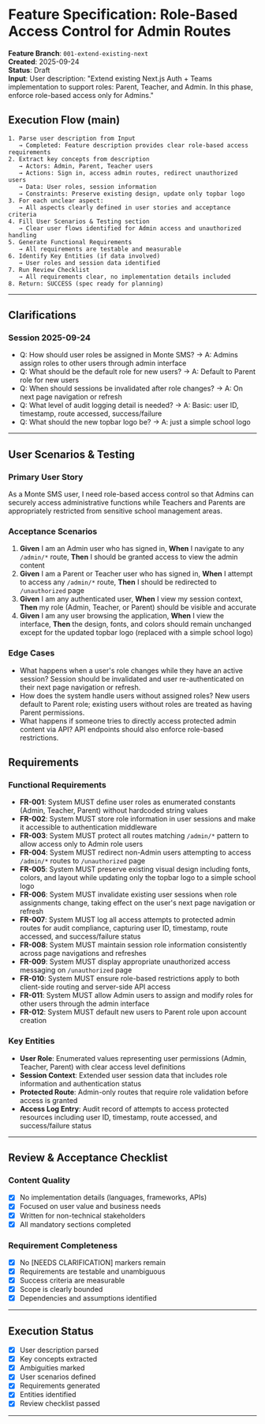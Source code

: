 # Feature Specification: Role-Based Access Control for Admin Routes

**Feature Branch**: `001-extend-existing-next`  
**Created**: 2025-09-24  
**Status**: Draft  
**Input**: User description: "Extend existing Next.js Auth + Teams implementation to support roles: Parent, Teacher, and Admin. In this phase, enforce role-based access only for Admins."

## Execution Flow (main)
```
1. Parse user description from Input
   → Completed: Feature description provides clear role-based access requirements
2. Extract key concepts from description
   → Actors: Admin, Parent, Teacher users
   → Actions: Sign in, access admin routes, redirect unauthorized users
   → Data: User roles, session information
   → Constraints: Preserve existing design, update only topbar logo
3. For each unclear aspect:
   → All aspects clearly defined in user stories and acceptance criteria
4. Fill User Scenarios & Testing section
   → Clear user flows identified for Admin access and unauthorized handling
5. Generate Functional Requirements
   → All requirements are testable and measurable
6. Identify Key Entities (if data involved)
   → User roles and session data identified
7. Run Review Checklist
   → All requirements clear, no implementation details included
8. Return: SUCCESS (spec ready for planning)
```

---

## Clarifications

### Session 2025-09-24
- Q: How should user roles be assigned in Monte SMS? → A: Admins assign roles to other users through admin interface
- Q: What should be the default role for new users? → A: Default to Parent role for new users
- Q: When should sessions be invalidated after role changes? → A: On next page navigation or refresh
- Q: What level of audit logging detail is needed? → A: Basic: user ID, timestamp, route accessed, success/failure
- Q: What should the new topbar logo be? → A: just a simple school logo

---

## User Scenarios & Testing

### Primary User Story
As a Monte SMS user, I need role-based access control so that Admins can securely access administrative functions while Teachers and Parents are appropriately restricted from sensitive school management areas.

### Acceptance Scenarios
1. **Given** I am an Admin user who has signed in, **When** I navigate to any `/admin/*` route, **Then** I should be granted access to view the admin content
2. **Given** I am a Parent or Teacher user who has signed in, **When** I attempt to access any `/admin/*` route, **Then** I should be redirected to `/unauthorized` page
3. **Given** I am any authenticated user, **When** I view my session context, **Then** my role (Admin, Teacher, or Parent) should be visible and accurate
4. **Given** I am any user browsing the application, **When** I view the interface, **Then** the design, fonts, and colors should remain unchanged except for the updated topbar logo (replaced with a simple school logo)

### Edge Cases
- What happens when a user's role changes while they have an active session? Session should be invalidated and user re-authenticated on their next page navigation or refresh.
- How does the system handle users without assigned roles? New users default to Parent role; existing users without roles are treated as having Parent permissions.
- What happens if someone tries to directly access protected admin content via API? API endpoints should also enforce role-based restrictions.

## Requirements

### Functional Requirements
- **FR-001**: System MUST define user roles as enumerated constants (Admin, Teacher, Parent) without hardcoded string values
- **FR-002**: System MUST store role information in user sessions and make it accessible to authentication middleware
- **FR-003**: System MUST protect all routes matching `/admin/*` pattern to allow access only to Admin role users
- **FR-004**: System MUST redirect non-Admin users attempting to access `/admin/*` routes to `/unauthorized` page
- **FR-005**: System MUST preserve existing visual design including fonts, colors, and layout while updating only the topbar logo to a simple school logo
- **FR-006**: System MUST invalidate existing user sessions when role assignments change, taking effect on the user's next page navigation or refresh
- **FR-007**: System MUST log all access attempts to protected admin routes for audit compliance, capturing user ID, timestamp, route accessed, and success/failure status
- **FR-008**: System MUST maintain session role information consistently across page navigations and refreshes
- **FR-009**: System MUST display appropriate unauthorized access messaging on `/unauthorized` page
- **FR-010**: System MUST ensure role-based restrictions apply to both client-side routing and server-side API access
- **FR-011**: System MUST allow Admin users to assign and modify roles for other users through the admin interface
- **FR-012**: System MUST default new users to Parent role upon account creation

### Key Entities
- **User Role**: Enumerated values representing user permissions (Admin, Teacher, Parent) with clear access level definitions
- **Session Context**: Extended user session data that includes role information and authentication status
- **Protected Route**: Admin-only routes that require role validation before access is granted
- **Access Log Entry**: Audit record of attempts to access protected resources including user ID, timestamp, route accessed, and success/failure status

---

## Review & Acceptance Checklist

### Content Quality
- [x] No implementation details (languages, frameworks, APIs)
- [x] Focused on user value and business needs
- [x] Written for non-technical stakeholders
- [x] All mandatory sections completed

### Requirement Completeness
- [x] No [NEEDS CLARIFICATION] markers remain
- [x] Requirements are testable and unambiguous  
- [x] Success criteria are measurable
- [x] Scope is clearly bounded
- [x] Dependencies and assumptions identified

---

## Execution Status

- [x] User description parsed
- [x] Key concepts extracted
- [x] Ambiguities marked
- [x] User scenarios defined
- [x] Requirements generated
- [x] Entities identified
- [x] Review checklist passed

---
